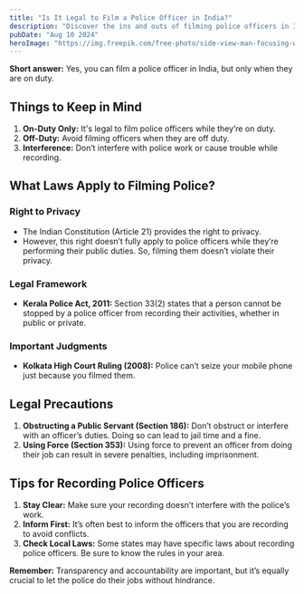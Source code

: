 ```yaml
---
title: "Is It Legal to Film a Police Officer in India?"
description: "Discover the ins and outs of filming police officers in India with this comprehensive yet easy-to-understand guide. This article clarifies the legality of recording on-duty police officers, highlighting key legal provisions, such as the Kerala Police Act and landmark court rulings. Learn about the balance between transparency and privacy, along with crucial tips for recording without interfering with police duties."
pubDate: "Aug 10 2024"
heroImage: "https://img.freepik.com/free-photo/side-view-man-focusing-with-camera_23-2147654137.jpg?t=st=1723301356~exp=1723304956~hmac=22e402d4b2796e6d60b8014f9d18c53b9fa68de20f40a8bfbbaa33e1c06ad1d2&w=1380"
---
```




**Short answer:** Yes, you can film a police officer in India, but only when they are on duty.

## Things to Keep in Mind

1. **On-Duty Only:** It's legal to film police officers while they’re on duty.
2. **Off-Duty:** Avoid filming officers when they are off duty.
3. **Interference:** Don’t interfere with police work or cause trouble while recording.

## What Laws Apply to Filming Police?

### Right to Privacy

- The Indian Constitution (Article 21) provides the right to privacy.
- However, this right doesn’t fully apply to police officers while they’re performing their public duties. So, filming them doesn’t violate their privacy.

### Legal Framework

- **Kerala Police Act, 2011:** Section 33(2) states that a person cannot be stopped by a police officer from recording their activities, whether in public or private.

### Important Judgments

- **Kolkata High Court Ruling (2008):** Police can’t seize your mobile phone just because you filmed them.

## Legal Precautions

1. **Obstructing a Public Servant (Section 186):** Don’t obstruct or interfere with an officer’s duties. Doing so can lead to jail time and a fine.
2. **Using Force (Section 353):** Using force to prevent an officer from doing their job can result in severe penalties, including imprisonment.

## Tips for Recording Police Officers

1. **Stay Clear:** Make sure your recording doesn’t interfere with the police’s work.
2. **Inform First:** It’s often best to inform the officers that you are recording to avoid conflicts.
3. **Check Local Laws:** Some states may have specific laws about recording police officers. Be sure to know the rules in your area.

**Remember:** Transparency and accountability are important, but it’s equally crucial to let the police do their jobs without hindrance.
